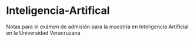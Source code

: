# Inteligencia-Artifical
Notas para el exámen de admisión para la maestria en Inteligencia Artificial en la Universidad Veracruzana
